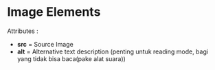 # Image Elements

Attributes :
* **src** = Source Image
* **alt** = Alternative text description (penting untuk reading mode, bagi yang tidak bisa baca(pake alat suara))